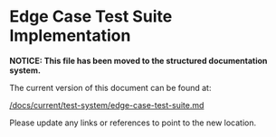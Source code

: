 # Edge Case Test Suite Implementation

**NOTICE: This file has been moved to the structured documentation system.**

The current version of this document can be found at:

[/docs/current/test-system/edge-case-test-suite.md](/docs/current/test-system/edge-case-test-suite.md)

Please update any links or references to point to the new location.